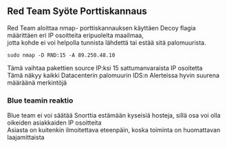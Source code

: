 ## Red Team Syöte Porttiskannaus

Red Team aloittaa nmap- porttiskannauksen käyttäen Decoy flagia määrittäen eri IP osoitteita eripuolelta maailmaa,  
jotta kohde ei voi helpolla tunnista lähdettä tai estää sitä palomuurista.
```
sudo nmap -D RND:15 -A 89.250.48.10
```
Tämä vaihtaa pakettien source IP:ksi 15 sattumanvaraista IP osoitetta  
Tämä näkyy kaikki Datacenterin palomuurin IDS:n Alerteissa hyvin suurena määräänä merkintöjä  

### Blue teamin reaktio

Blue team ei voi säätää Snorttia estämään kyseisiä hosteja, sillä osa voi olla oikeiden asiakkaiden IP osoitteita  
Asiasta on kuitenkin ilmoitettava eteenpäin, koska toiminta on huomattavan laajamittaista
